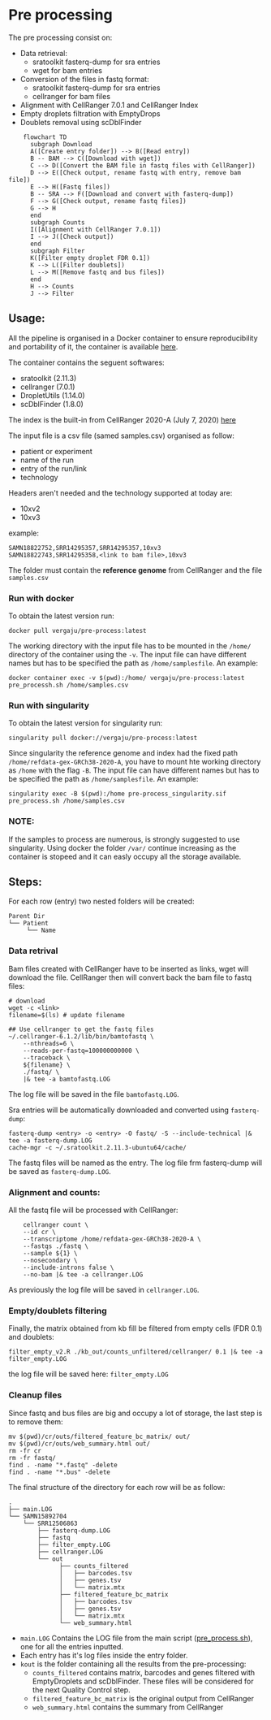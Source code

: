 # Pre processing

The pre processing consist on:
- Data retrieval:
    - sratoolkit fasterq-dump for sra entries
    - wget for bam entries
- Conversion of the files in fastq format:
    - sratoolkit fasterq-dump for sra entries
    - cellranger for bam files
- Alignment with CellRanger 7.0.1 and CellRanger Index
- Empty droplets filtration with EmptyDrops
- Doublets removal using scDblFinder


```mermaid
    flowchart TD
      subgraph Download
      A([Create entry folder]) --> B([Read entry])
      B -- BAM --> C([Download with wget])
      C --> D([Convert the BAM file in fastq files with CellRanger])
      D --> E([Check output, rename fastq with entry, remove bam file])
      E --> H([Fastq files])
      B -- SRA --> F([Download and convert with fasterq-dump])
      F --> G([Check output, rename fastq files])
      G --> H
      end
      subgraph Counts
      I([Alignment with CellRanger 7.0.1])
      I --> J([Check output])
      end
      subgraph Filter
      K([Filter empty droplet FDR 0.1])
      K --> L([Filter doublets])
      L --> M([Remove fastq and bus files])
      end
      H --> Counts
      J --> Filter

```

## Usage: 

All the pipeline is organised in a Docker container to ensure reproducibility and portability of it, the container is available [here](https://hub.docker.com/repository/docker/vergaju/pre-process).

The container contains the seguent softwares:
- sratoolkit (2.11.3)
- cellranger (7.0.1)
- DropletUtils (1.14.0)
- scDblFinder (1.8.0)

The index is the built-in from CellRanger 2020-A (July 7, 2020) [here](https://cf.10xgenomics.com/supp/cell-exp/refdata-gex-GRCh38-2020-A.tar.gz)

The input file is a csv file (samed samples.csv) organised as follow:
- patient or experiment
- name of the run
- entry of the run/link
- technology


Headers aren't needed and the technology supported at today are:
- 10xv2
- 10xv3


example:

```
SAMN18822752,SRR14295357,SRR14295357,10xv3
SAMN18822743,SRR14295358,<link to bam file>,10xv3
```

The folder must contain the **reference genome** from CellRanger and the file `samples.csv`


### Run with docker

To obtain the latest version run:
```
docker pull vergaju/pre-process:latest
```

The working directory with the input file has to be mounted in the `/home/` directory of the container using the `-v`. The input file can have different names but has to be specified the path as `/home/samplesfile`. An example:

```
docker container exec -v $(pwd):/home/ vergaju/pre-process:latest pre_processh.sh /home/samples.csv
```

### Run with singularity

To obtain the latest version for singularity run:
```
singularity pull docker://vergaju/pre-process:latest
```

Since singularity the reference genome and index had the fixed path `/home/refdata-gex-GRCh38-2020-A`, you have to mount hte working directory as `/home` with the flag `-B`. The input file can have different names but has to be specified the path as `/home/samplesfile`. An example:
```
singularity exec -B $(pwd):/home pre-process_singularity.sif pre_process.sh /home/samples.csv
```
### NOTE:

If the samples to process are numerous, is strongly suggested to use singularity. Using docker the folder `/var/` continue increasing as the container is stopeed and it can easly occupy all the storage available. 

## Steps:

For each row (entry) two nested folders will be created:
```
Parent Dir
└── Patient
     └── Name
```

### Data retrival

Bam files created with CellRanger have to be inserted as links, wget will download the file. CellRanger then will convert back the bam file to fastq files:

```
# download
wget -c <link>
filename=$(ls) # update filename

## Use cellranger to get the fastq files
~/.cellranger-6.1.2/lib/bin/bamtofastq \
    --nthreads=6 \
    --reads-per-fastq=100000000000 \
    --traceback \
    ${filename} \
    ./fastq/ \
    |& tee -a bamtofastq.LOG
```

The log file will be saved in the file `bamtofastq.LOG`.

Sra entries will be automatically downloaded and converted using `fasterq-dump`:

```
fasterq-dump <entry> -o <entry> -O fastq/ -S --include-technical |& tee -a fasterq-dump.LOG
cache-mgr -c ~/.sratoolkit.2.11.3-ubuntu64/cache/
```

The fastq files will be named as the entry. The log file frm fasterq-dump will be saved as `fasterq-dump.LOG`.

### Alignment and counts:

All the fastq file will be processed with CellRanger:

```
    cellranger count \
    --id cr \
    --transcriptome /home/refdata-gex-GRCh38-2020-A \
    --fastqs ./fastq \
    --sample ${1} \
    --nosecondary \
    --include-introns false \
    --no-bam |& tee -a cellranger.LOG
```

As previously the log file will be saved in `cellranger.LOG`.

### Empty/doublets filtering

Finally, the matrix obtained from kb fill be filtered from empty cells (FDR 0.1)  and doublets:

```
filter_empty_v2.R ./kb_out/counts_unfiltered/cellranger/ 0.1 |& tee -a filter_empty.LOG
```

the log file will be saved here: `filter_empty.LOG`

### Cleanup files

Since fastq and bus files are big and occupy a lot of storage, the last step is to remove them:

```
mv $(pwd)/cr/outs/filtered_feature_bc_matrix/ out/
mv $(pwd)/cr/outs/web_summary.html out/
rm -fr cr
rm -fr fastq/
find . -name "*.fastq" -delete
find . -name "*.bus" -delete
```

The final structure of the directory for each row will be as follow:
```
.
├── main.LOG
└── SAMN15892704
    └── SRR12506863
        ├── fasterq-dump.LOG
        ├── fastq
        ├── filter_empty.LOG
        ├── cellranger.LOG
        └── out
              ├── counts_filtered
              │   ├── barcodes.tsv
              │   ├── genes.tsv
              │   └── matrix.mtx
              ├── filtered_feature_bc_matrix
              │   ├── barcodes.tsv
              │   ├── genes.tsv
              │   └── matrix.mtx
              └── web_summary.html
```

- `main.LOG` Contains the LOG file from the main script ([pre_process.sh](./scripts/pre_process.sh)), one for all the entries inputted.
- Each entry has it's log files inside the entry folder.
- `kout` is the folder containing all the results from the pre-processing:
    - `counts_filtered` contains matrix, barcodes and genes filtered with EmptyDroplets and scDblFinder. These files will be considered for the next Quality Control step.
    - `filtered_feature_bc_matrix` is the original output from CellRanger
    - `web_summary.html` contains the summary from CellRanger


